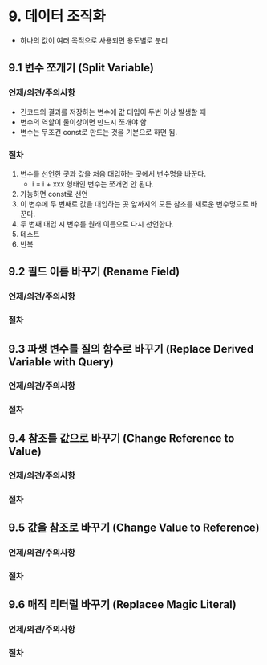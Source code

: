 # 9. 데이터 조직화

- 하나의 값이 여러 목적으로 사용되면 용도별로 분리

## 9.1 변수 쪼개기 (Split Variable)

### 언제/의견/주의사항

- 긴코드의 결과를 저장하는 변수에 값 대입이 두번 이상 발생할 때
- 변수의 역할이 둘이상이면 만드시 쪼개야 함
- 변수는 무조건 const로 만드는 것을 기본으로 하면 됨.

### 절차

1. 변수를 선언한 곳과 값을 처음 대입하는 곳에서 변수명을 바꾼다.
   - i = i + xxx 형태인 변수는 쪼개면 안 된다.
2. 가능하면 const로 선언
3. 이 변수에 두 번째로 값을 대입하는 곳 앞까지의 모든 참조를 새로운 변수명으로 바꾼다.
4. 두 번째 대입 시 변수를 원래 이름으로 다시 선언한다.
5. 테스트
6. 반복

## 9.2 필드 이름 바꾸기 (Rename Field)

### 언제/의견/주의사항

### 절차

## 9.3 파생 변수를 질의 함수로 바꾸기 (Replace Derived Variable with Query)

### 언제/의견/주의사항

### 절차

## 9.4 참조를 값으로 바꾸기 (Change Reference to Value)

### 언제/의견/주의사항

### 절차

## 9.5 값을 참조로 바꾸기 (Change Value to Reference)

### 언제/의견/주의사항

### 절차

## 9.6 매직 리터럴 바꾸기 (Replacee Magic Literal)

### 언제/의견/주의사항

### 절차
